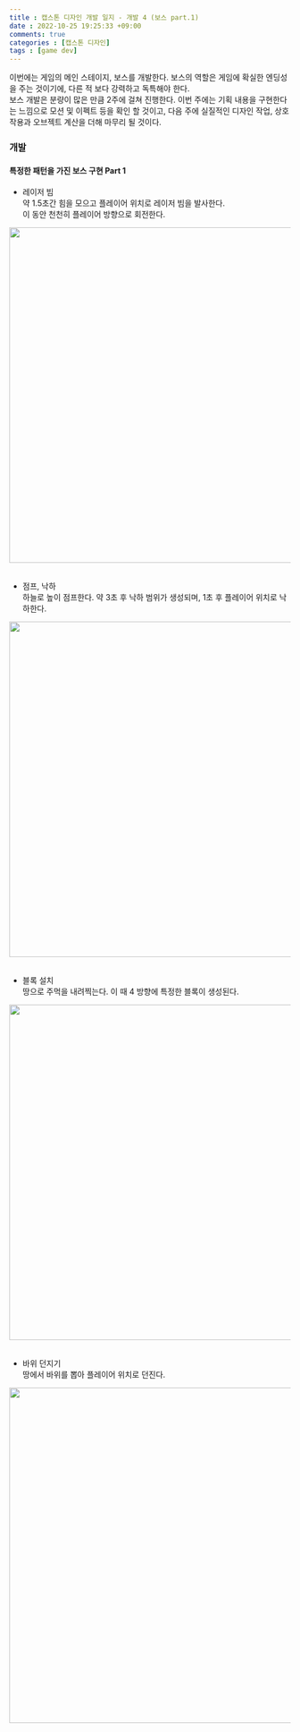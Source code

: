 ```yaml
---
title : 캡스톤 디자인 개발 일지 - 개발 4 (보스 part.1)
date : 2022-10-25 19:25:33 +09:00
comments: true
categories : [캡스톤 디자인]
tags : [game dev]
---
```


이번에는 게임의 메인 스테이지, 보스를 개발한다. 보스의 역할은 게임에 확실한 엔딩성을 주는 것이기에, 다른 적 보다 강력하고 독특해야 한다.  
보스 개발은 분량이 많은 만큼 2주에 걸쳐 진행한다. 이번 주에는 기획 내용을 구현한다는 느낌으로 모션 및 이펙트 등을 확인 할 것이고, 다음 주에 실질적인 디자인 작업, 상호작용과 오브젝트 계산을 더해 마무리 될 것이다.   


### 개발

#### 특정한 패턴을 가진 보스 구현 Part 1

- 레이저 빔  
약 1.5초간 힘을 모으고 플레이어 위치로 레이저 빔을 발사한다.  
이 동안 천천히 플레이어 방향으로 회전한다.  
<center><img src="/assets/img/posts/capstone design/개발9.gif" width="600"/></center>
<br/>


- 점프, 낙하  
하늘로 높이 점프한다. 약 3초 후 낙하 범위가 생성되며, 1초 후 플레이어 위치로 낙하한다.  
<center><img src="/assets/img/posts/capstone design/개발10.gif" width="600"/></center>
<br/>


- 블록 설치  
땅으로 주먹을 내려찍는다. 이 때 4 방향에 특정한 블록이 생성된다.  
<center><img src="/assets/img/posts/capstone design/개발11.gif" width="600"/></center>
<br/>


- 바위 던지기  
땅에서 바위를 뽑아 플레이어 위치로 던진다.  

<center><img src="/assets/img/posts/capstone design/개발12.gif" width="600"/></center>
<br/>







 

